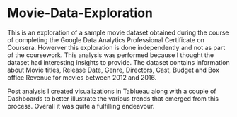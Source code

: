 # Movie-Data-Exploration

This is an exploration of a sample movie dataset obtained during the course of completing the Google Data Analytics Professional Certificate on Coursera. Howerver this exploration is done independently and not as part of the coursework. This analysis was performed because I thought the dataset had interesting insights to provide. 
The dataset contains information about Movie titles, Release Date, Genre, Directors, Cast, Budget and Box office Revenue for movies between 2012 and 2016. 

Post analysis I created visualizations in Tablueau along with a couple of Dashboards to better illustrate the various trends that emerged from this process. Overall it was quite a fulfilling endeavour. 
